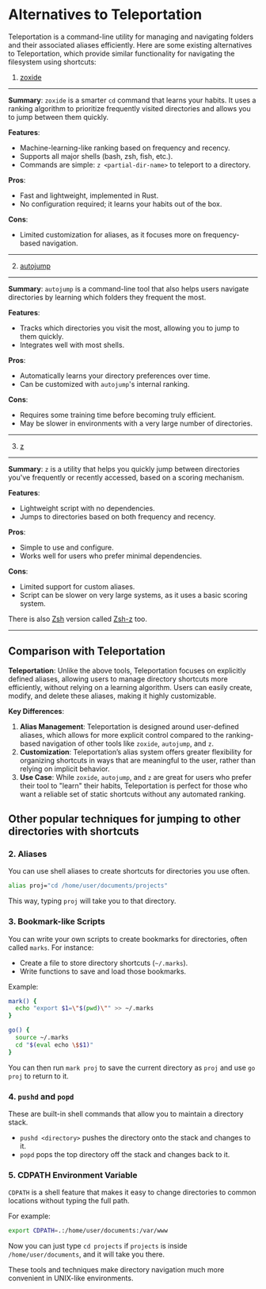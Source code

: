 Alternatives to Teleportation
=============================

Teleportation is a command-line utility for managing and navigating folders and their associated aliases efficiently. Here are some existing alternatives to Teleportation, which provide similar functionality for navigating the filesystem using shortcuts:

1. [zoxide](https://github.com/ajeetdsouza/zoxide)
--------------------------------------------------

**Summary**: `zoxide` is a smarter `cd` command that learns your habits. It uses a ranking algorithm to prioritize frequently visited directories and allows you to jump between them quickly.

**Features**:

* Machine-learning-like ranking based on frequency and recency.
* Supports all major shells (bash, zsh, fish, etc.).
* Commands are simple: `z <partial-dir-name>` to teleport to a directory.

**Pros**:

* Fast and lightweight, implemented in Rust.
* No configuration required; it learns your habits out of the box.

**Cons**:

* Limited customization for aliases, as it focuses more on frequency-based navigation.

* * *

2. [autojump](https://github.com/wting/autojump)
------------------------------------------------

**Summary**: `autojump` is a command-line tool that also helps users navigate directories by learning which folders they frequent the most.

**Features**:

* Tracks which directories you visit the most, allowing you to jump to them quickly.
* Integrates well with most shells.

**Pros**:

* Automatically learns your directory preferences over time.
* Can be customized with `autojump`'s internal ranking.

**Cons**:

* Requires some training time before becoming truly efficient.
* May be slower in environments with a very large number of directories.

* * *

3. [z](https://github.com/rupa/z)
---------------------------------

**Summary**: `z` is a utility that helps you quickly jump between directories you've frequently or recently accessed, based on a scoring mechanism.

**Features**:

* Lightweight script with no dependencies.
* Jumps to directories based on both frequency and recency.

**Pros**:

* Simple to use and configure.
* Works well for users who prefer minimal dependencies.

**Cons**:

* Limited support for custom aliases.
* Script can be slower on very large systems, as it uses a basic scoring system.

There is also [Zsh](https://www.zsh.org/) version called [Zsh-z](https://github.com/agkozak/zsh-z) too.

* * *

Comparison with Teleportation
-----------------------------

**Teleportation**: Unlike the above tools, Teleportation focuses on explicitly defined aliases, allowing users to manage directory shortcuts more efficiently, without relying on a learning algorithm. Users can easily create, modify, and delete these aliases, making it highly customizable.

**Key Differences**:

1. **Alias Management**: Teleportation is designed around user-defined aliases, which allows for more explicit control compared to the ranking-based navigation of other tools like `zoxide`, `autojump`, and `z`.
2. **Customization**: Teleportation’s alias system offers greater flexibility for organizing shortcuts in ways that are meaningful to the user, rather than relying on implicit behavior.
3. **Use Case**: While `zoxide`, `autojump`, and `z` are great for users who prefer their tool to "learn" their habits, Teleportation is perfect for those who want a reliable set of static shortcuts without any automated ranking.

Other popular techniques for jumping to other directories with shortcuts
------------------------------------------------------------------------

### 2. **Aliases**

You can use shell aliases to create shortcuts for directories you use often.

```sh
alias proj="cd /home/user/documents/projects"
```

This way, typing `proj` will take you to that directory.

### 3. **Bookmark-like Scripts**

You can write your own scripts to create bookmarks for directories, often called `marks`. For instance:

* Create a file to store directory shortcuts (`~/.marks`).
* Write functions to save and load those bookmarks.

Example:

```sh
mark() {
  echo "export $1=\"$(pwd)\"" >> ~/.marks
}

go() {
  source ~/.marks
  cd "$(eval echo \$$1)"
}
```

You can then run `mark proj` to save the current directory as `proj` and use `go proj` to return to it.

### 4. **`pushd` and `popd`**

These are built-in shell commands that allow you to maintain a directory stack.

* `pushd <directory>` pushes the directory onto the stack and changes to it.
* `popd` pops the top directory off the stack and changes back to it.

### 5. **CDPATH Environment Variable**

`CDPATH` is a shell feature that makes it easy to change directories to common locations without typing the full path.

For example:

```sh
export CDPATH=.:/home/user/documents:/var/www
```

Now you can just type `cd projects` if `projects` is inside `/home/user/documents`, and it will take you there.

These tools and techniques make directory navigation much more convenient in UNIX-like environments.



